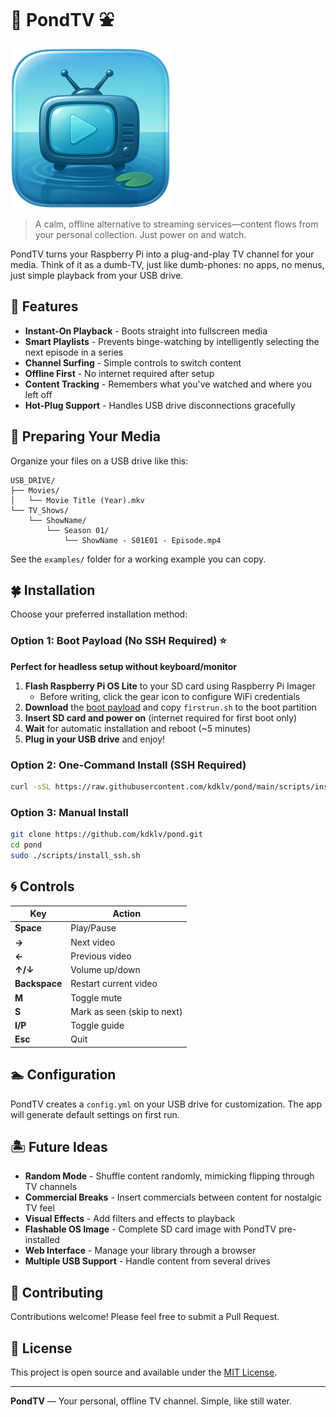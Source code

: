 # 🪷 PondTV ⛲


<p align="left">
  <img src="logo.png" alt="PondTV Logo" width="256"/>
</p>

> A calm, offline alternative to streaming services—content flows from your personal collection. Just power on and watch.

PondTV turns your Raspberry Pi into a plug-and-play TV channel for your media. Think of it as a dumb-TV, just like dumb-phones: no apps, no menus, just simple playback from your USB drive. 

## 🐸 Features

- **Instant-On Playback** - Boots straight into fullscreen media
- **Smart Playlists** - Prevents binge-watching by intelligently selecting the next episode in a series
- **Channel Surfing** - Simple controls to switch content
- **Offline First** - No internet required after setup
- **Content Tracking** - Remembers what you've watched and where you left off
- **Hot-Plug Support** - Handles USB drive disconnections gracefully

## 🌿 Preparing Your Media

Organize your files on a USB drive like this:

```
USB_DRIVE/
├── Movies/
│   └── Movie Title (Year).mkv
└── TV_Shows/
    └── ShowName/
        └── Season 01/
            └── ShowName - S01E01 - Episode.mp4
```

See the `examples/` folder for a working example you can copy.

## 🍀 Installation

Choose your preferred installation method:

### Option 1: Boot Payload (No SSH Required) ⭐

**Perfect for headless setup without keyboard/monitor**

1. **Flash Raspberry Pi OS Lite** to your SD card using Raspberry Pi Imager
   - Before writing, click the gear icon to configure WiFi credentials
2. **Download** the [boot payload](https://github.com/kdklv/pond/releases) and copy `firstrun.sh` to the boot partition
3. **Insert SD card and power on** (internet required for first boot only)
4. **Wait** for automatic installation and reboot (~5 minutes)
5. **Plug in your USB drive** and enjoy!

### Option 2: One-Command Install (SSH Required)

```bash
curl -sSL https://raw.githubusercontent.com/kdklv/pond/main/scripts/install_one_command.sh | sudo bash
```

### Option 3: Manual Install

```bash
git clone https://github.com/kdklv/pond.git
cd pond
sudo ./scripts/install_ssh.sh
```

## 🌀 Controls

| Key | Action |
|-----|--------|
| **Space** | Play/Pause |
| **→** | Next video |
| **←** | Previous video |
| **↑/↓** | Volume up/down |
| **Backspace** | Restart current video |
| **M** | Toggle mute |
| **S** | Mark as seen (skip to next) |
| **I/P** | Toggle guide |
| **Esc** | Quit |

## 🏊 Configuration

PondTV creates a `config.yml` on your USB drive for customization. The app will generate default settings on first run.

## 🏝 Future Ideas

- **Random Mode** - Shuffle content randomly, mimicking flipping through TV channels
- **Commercial Breaks** - Insert commercials between content for nostalgic TV feel
- **Visual Effects** - Add filters and effects to playback 
- **Flashable OS Image** - Complete SD card image with PondTV pre-installed
- **Web Interface** - Manage your library through a browser
- **Multiple USB Support** - Handle content from several drives

## 🤝 Contributing

Contributions welcome! Please feel free to submit a Pull Request.

## 📄 License

This project is open source and available under the [MIT License](LICENSE).

---

**PondTV** — Your personal, offline TV channel. Simple, like still water. 
